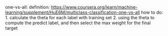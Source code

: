 one-vs-all:
    definition:
        https://www.coursera.org/learn/machine-learning/supplement/HuE6M/multiclass-classification-one-vs-all
	how to do:
		1. calculate the theta for each label with training set
		2. using the theta to compute the predict label, and then select the max weight for the final target
